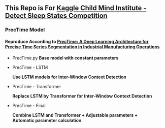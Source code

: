 ## This Repo is For [Kaggle Child Mind Institute - Detect Sleep States Competition](https://www.kaggle.com/competitions/child-mind-institute-detect-sleep-states)


### PrecTime Model
#### Reproduce According to [PrecTime: A Deep Learning Architecture for Precise Time Series Segmentation in Industrial Manufacturing Operations](https://arxiv.org/abs/2302.10182)

- PrecTime.py
**Base model with constant parameters**

- PrecTime - LSTM

  **Use LSTM models for Inter-Window Context Detection**

- PrecTime - Transformer

  **Replace LSTM by Transformer for Inter-Window Context Detection**

- PrecTime - Final

  **Combine LSTM and Transformer + Adjustable parameters + Automatic parameter calculation**
